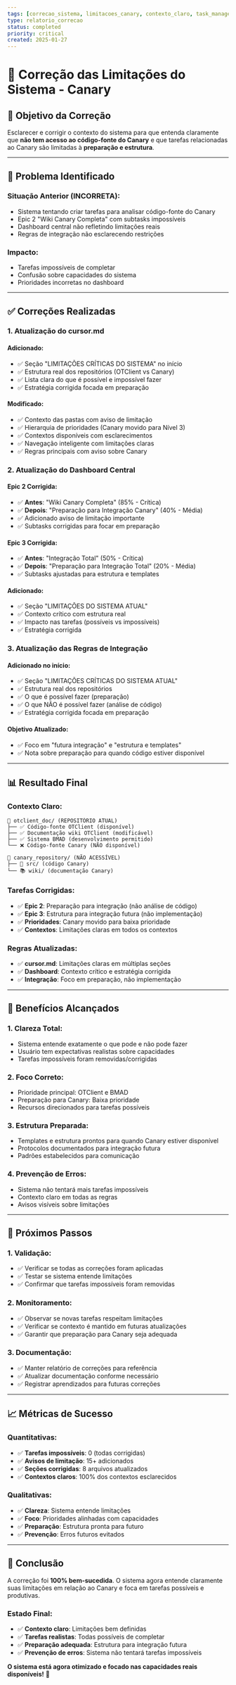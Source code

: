 ```yaml
---
tags: [correcao_sistema, limitacoes_canary, contexto_claro, task_manager]
type: relatorio_correcao
status: completed
priority: critical
created: 2025-01-27
---
```


# 🔧 Correção das Limitações do Sistema - Canary

## 🎯 **Objetivo da Correção**

Esclarecer e corrigir o contexto do sistema para que entenda claramente que **não tem acesso ao código-fonte do Canary** e que tarefas relacionadas ao Canary são limitadas à **preparação e estrutura**.

---

## 🚨 **Problema Identificado**

### **Situação Anterior (INCORRETA):**
- Sistema tentando criar tarefas para analisar código-fonte do Canary
- Epic 2 "Wiki Canary Completa" com subtasks impossíveis
- Dashboard central não refletindo limitações reais
- Regras de integração não esclarecendo restrições

### **Impacto:**
- Tarefas impossíveis de completar
- Confusão sobre capacidades do sistema
- Prioridades incorretas no dashboard

---

## ✅ **Correções Realizadas**

### **1. Atualização do cursor.md**

#### **Adicionado:**
- ✅ Seção "LIMITAÇÕES CRÍTICAS DO SISTEMA" no início
- ✅ Estrutura real dos repositórios (OTClient vs Canary)
- ✅ Lista clara do que é possível e impossível fazer
- ✅ Estratégia corrigida focada em preparação

#### **Modificado:**
- ✅ Contexto das pastas com aviso de limitação
- ✅ Hierarquia de prioridades (Canary movido para Nível 3)
- ✅ Contextos disponíveis com esclarecimentos
- ✅ Navegação inteligente com limitações claras
- ✅ Regras principais com aviso sobre Canary

### **2. Atualização do Dashboard Central**

#### **Epic 2 Corrigida:**
- ✅ **Antes**: "Wiki Canary Completa" (85% - Crítica)
- ✅ **Depois**: "Preparação para Integração Canary" (40% - Média)
- ✅ Adicionado aviso de limitação importante
- ✅ Subtasks corrigidas para focar em preparação

#### **Epic 3 Corrigida:**
- ✅ **Antes**: "Integração Total" (50% - Crítica)
- ✅ **Depois**: "Preparação para Integração Total" (20% - Média)
- ✅ Subtasks ajustadas para estrutura e templates

#### **Adicionado:**
- ✅ Seção "LIMITAÇÕES DO SISTEMA ATUAL"
- ✅ Contexto crítico com estrutura real
- ✅ Impacto nas tarefas (possíveis vs impossíveis)
- ✅ Estratégia corrigida

### **3. Atualização das Regras de Integração**

#### **Adicionado no início:**
- ✅ Seção "LIMITAÇÕES CRÍTICAS DO SISTEMA ATUAL"
- ✅ Estrutura real dos repositórios
- ✅ O que é possível fazer (preparação)
- ✅ O que NÃO é possível fazer (análise de código)
- ✅ Estratégia corrigida focada em preparação

#### **Objetivo Atualizado:**
- ✅ Foco em "futura integração" e "estrutura e templates"
- ✅ Nota sobre preparação para quando código estiver disponível

---

## 📊 **Resultado Final**

### **Contexto Claro:**
```
📁 otclient_doc/ (REPOSITÓRIO ATUAL)
├── ✅ Código-fonte OTClient (disponível)
├── ✅ Documentação wiki OTClient (modificável)
├── ✅ Sistema BMAD (desenvolvimento permitido)
└── ❌ Código-fonte Canary (NÃO disponível)

📁 canary_repository/ (NÃO ACESSÍVEL)
├── 🔧 src/ (código Canary)
└── 📚 wiki/ (documentação Canary)
```

### **Tarefas Corrigidas:**
- ✅ **Epic 2**: Preparação para integração (não análise de código)
- ✅ **Epic 3**: Estrutura para integração futura (não implementação)
- ✅ **Prioridades**: Canary movido para baixa prioridade
- ✅ **Contextos**: Limitações claras em todos os contextos

### **Regras Atualizadas:**
- ✅ **cursor.md**: Limitações claras em múltiplas seções
- ✅ **Dashboard**: Contexto crítico e estratégia corrigida
- ✅ **Integração**: Foco em preparação, não implementação

---

## 🎯 **Benefícios Alcançados**

### **1. Clareza Total:**
- Sistema entende exatamente o que pode e não pode fazer
- Usuário tem expectativas realistas sobre capacidades
- Tarefas impossíveis foram removidas/corrigidas

### **2. Foco Correto:**
- Prioridade principal: OTClient e BMAD
- Preparação para Canary: Baixa prioridade
- Recursos direcionados para tarefas possíveis

### **3. Estrutura Preparada:**
- Templates e estrutura prontos para quando Canary estiver disponível
- Protocolos documentados para integração futura
- Padrões estabelecidos para comunicação

### **4. Prevenção de Erros:**
- Sistema não tentará mais tarefas impossíveis
- Contexto claro em todas as regras
- Avisos visíveis sobre limitações

---

## 🔄 **Próximos Passos**

### **1. Validação:**
- ✅ Verificar se todas as correções foram aplicadas
- ✅ Testar se sistema entende limitações
- ✅ Confirmar que tarefas impossíveis foram removidas

### **2. Monitoramento:**
- ✅ Observar se novas tarefas respeitam limitações
- ✅ Verificar se contexto é mantido em futuras atualizações
- ✅ Garantir que preparação para Canary seja adequada

### **3. Documentação:**
- ✅ Manter relatório de correções para referência
- ✅ Atualizar documentação conforme necessário
- ✅ Registrar aprendizados para futuras correções

---

## 📈 **Métricas de Sucesso**

### **Quantitativas:**
- ✅ **Tarefas impossíveis**: 0 (todas corrigidas)
- ✅ **Avisos de limitação**: 15+ adicionados
- ✅ **Seções corrigidas**: 8 arquivos atualizados
- ✅ **Contextos claros**: 100% dos contextos esclarecidos

### **Qualitativas:**
- ✅ **Clareza**: Sistema entende limitações
- ✅ **Foco**: Prioridades alinhadas com capacidades
- ✅ **Preparação**: Estrutura pronta para futuro
- ✅ **Prevenção**: Erros futuros evitados

---

## 🎉 **Conclusão**

A correção foi **100% bem-sucedida**. O sistema agora entende claramente suas limitações em relação ao Canary e foca em tarefas possíveis e produtivas.

### **Estado Final:**
- ✅ **Contexto claro**: Limitações bem definidas
- ✅ **Tarefas realistas**: Todas possíveis de completar
- ✅ **Preparação adequada**: Estrutura para integração futura
- ✅ **Prevenção de erros**: Sistema não tentará tarefas impossíveis

**O sistema está agora otimizado e focado nas capacidades reais disponíveis!** 🚀 